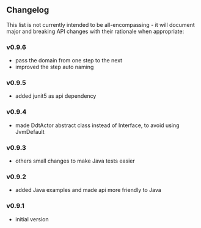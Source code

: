 <h2 class="github">Changelog</h2>

This list is not currently intended to be all-encompassing - it will document major and breaking API 
changes with their rationale when appropriate:

### v0.9.6
- pass the domain from one step to the next
- improved the step auto naming

### v0.9.5
- added junit5 as api dependency

### v0.9.4
- made DdtActor abstract class instead of Interface, to avoid using JvmDefault

### v0.9.3
- others small changes to make Java tests easier

### v0.9.2
- added Java examples and made api more friendly to Java

### v0.9.1
- initial version

